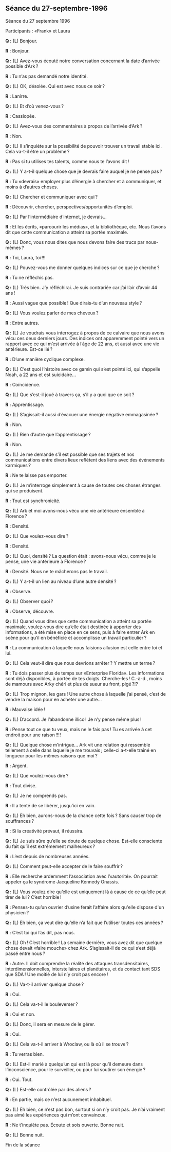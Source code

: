 ## Séance du 27-septembre-1996
Séance du 27 septembre 1996

Participants : «Frank» et Laura

**Q :** (L) Bonjour.

**R :** Bonjour.

**Q :** (L) Avez-vous écouté notre conversation concernant la date d’arrivée possible d’Ark ?

**R :** Tu n’as pas demandé notre identité.

**Q :** (L) OK, désolée. Qui est avec nous ce soir ?

**R :** Lanirre.

**Q :** (L) Et d’où venez-vous ?

**R :** Cassiopée.

**Q :** (L) Avez-vous des commentaires à propos de l’arrivée d’Ark ?

**R :** Non.

**Q :** (L) Il s’inquiète sur la possibilité de pouvoir trouver un travail stable ici. Cela va-t-il être un problème ?

**R :** Pas si tu utilises tes talents, comme nous te l’avons dit !

**Q :** (L) Y a-t-il quelque chose que je devrais faire auquel je ne pense pas ?

**R :** Tu «devrais» employer plus d’énergie à chercher et à communiquer, et moins à d’autres choses.

**Q :** (L) Chercher et communiquer avec qui ?

**R :** Découvrir, chercher, perspectives/opportunités d’emploi.

**Q :** (L) Par l’intermédiaire d’internet, je devrais…

**R :** Et les écrits, «parcourir les médias», et la bibliothèque, etc. Nous t’avons dit que cette communication a atteint sa portée maximale.

**Q :** (L) Donc, vous nous dites que nous devons faire des trucs par nous-mêmes ?

**R :** Toi, Laura, toi !!!

**Q :** (L) Pouvez-vous me donner quelques indices sur ce que je cherche ?

**R :** Tu ne réfléchis pas.

**Q :** (L) Très bien. J’y réfléchirai. Je suis contrariée car j’ai l’air d’avoir 44 ans !

**R :** Aussi vague que possible ! Que dirais-tu d’un nouveau style ?

**Q :** (L) Vous voulez parler de mes cheveux ?

**R :** Entre autres.

**Q :** (L) Je voudrais vous interrogez à propos de ce calvaire que nous avons vécu ces deux derniers jours. Des indices ont apparemment pointé vers un rapport avec ce qui m’est arrivée à l’âge de 22 ans, et aussi avec une vie antérieure. Est-ce lié ?

**R :** D’une manière cyclique complexe.

**Q :** (L) C’est quoi l’histoire avec ce gamin qui s’est pointé ici, qui s’appelle Noah, a 22 ans et est suicidaire…

**R :** Coïncidence.

**Q :** (L) Que s’est-il joué à travers ça, s’il y a quoi que ce soit ?

**R :** Apprentissage.

**Q :** (L) S’agissait-il aussi d’évacuer une énergie négative emmagasinée ?

**R :** Non.

**Q :** (L) Rien d’autre que l’apprentissage ?

**R :** Non.

**Q :** (L) Je me demande s’il est possible que ses trajets et nos communications entre divers lieux reflètent des liens avec des événements karmiques ?

**R :** Ne te laisse pas emporter.

**Q :** (L) Je m’interroge simplement à cause de toutes ces choses étranges qui se produisent.

**R :** Tout est synchronicité.

**Q :** (L) Ark et moi avons-nous vécu une vie antérieure ensemble à Florence ?

**R :** Densité.

**Q :** (L) Que voulez-vous dire ?

**R :** Densité.

**Q :** (L) Quoi, densité ? La question était : avons-nous vécu, comme je le pense, une vie antérieure à Florence ?

**R :** Densité. Nous ne te mâcherons pas le travail.

**Q :** (L) Y a-t-il un lien au niveau d’une autre densité ?

**R :** Observe.

**Q :** (L) Observer quoi ?

**R :** Observe, découvre.

**Q :** (L) Quand vous dites que cette communication a atteint sa portée maximale, voulez-vous dire qu’elle était destinée à apporter des informations, a été mise en place en ce sens, puis à faire entrer Ark en scène pour qu’il en bénéficie et accomplisse un travail particulier ?

**R :** La communication à laquelle nous faisions allusion est celle entre toi et lui.

**Q :** (L) Cela veut-il dire que nous devrions arrêter ? Y mettre un terme ?

**R :** Tu dois passer plus de temps sur «Enterprise Florida». Les informations sont déjà disponibles, à portée de tes doigts. Cherche-les ! C.-à-d., moins de mamours avec Arky chéri et plus de sueur au front, pigé ?!?

**Q :** (L) Trop mignon, les gars ! Une autre chose à laquelle j’ai pensé, c’est de vendre la maison pour en acheter une autre…

**R :** Mauvaise idée !

**Q :** (L) D’accord. Je l’abandonne illico ! Je n’y pense même plus !

**R :** Pense tout ce que tu veux, mais ne le fais pas ! Tu es arrivée à cet endroit pour une raison !!!!

**Q :** (L) Quelque chose m’intrigue… Ark vit une relation qui ressemble tellement à celle dans laquelle je me trouvais ; celle-ci a-t-elle traîné en longueur pour les mêmes raisons que moi ?

**R :** Argent.

**Q :** (L) Que voulez-vous dire ?

**R :** Tout divise.

**Q :** (L) Je ne comprends pas.

**R :** Il a tenté de se libérer, jusqu’ici en vain.

**Q :** (L) Eh bien, aurons-nous de la chance cette fois ? Sans causer trop de souffrances ?

**R :** Si la créativité prévaut, il réussira.

**Q :** (L) Je suis sûre qu’elle se doute de quelque chose. Est-elle consciente du fait qu’il est extrêmement malheureux ?

**R :** L’est depuis de nombreuses années.

**Q :** (L) Comment peut-elle accepter de le faire souffrir ?

**R :** Elle recherche ardemment l’association avec l’«autorité». On pourrait appeler ça le syndrome Jacqueline Kennedy Onassis.

**Q :** (L) Vous voulez dire qu’elle est uniquement là à cause de ce qu’elle peut tirer de lui ? C’est horrible !

**R :** Penses-tu qu’un ouvrier d’usine ferait l’affaire alors qu'elle dispose d'un physicien ?

**Q :** (L) Eh bien, ça veut dire qu’elle n’a fait que l’utiliser toutes ces années ?

**R :** C’est toi qui l’as dit, pas nous.

**Q :** (L) Oh ! C’est horrible ! La semaine dernière, vous avez dit que quelque chose devait «faire mouche» chez Ark. S’agissait-il de ce qui s’est déjà passé entre nous ?

**R :** Autre. Il doit comprendre la réalité des attaques transdensitaires, interdimensionnelles, interstellaires et planétaires, et du contact tant SDS que SDA ! Une moitié de lui n’y croit pas encore !

**Q :** (L) Va-t-il arriver quelque chose ?

**R :** Oui.

**Q :** (L) Cela va-t-il le bouleverser ?

**R :** Oui et non.

**Q :** (L) Donc, il sera en mesure de le gérer.

**R :** Oui.

**Q :** (L) Cela va-t-il arriver à Wroclaw, ou là où il se trouve ?

**R :** Tu verras bien.

**Q :** (L) Est-il marié à quelqu’un qui est là pour qu’il demeure dans l’inconscience, pour le surveiller, ou pour lui soutirer son énergie ?

**R :** Oui. Tout.

**Q :** (L) Est-elle contrôlée par des aliens ?

**R :** En partie, mais ce n’est aucunement inhabituel.

**Q :** (L) Eh bien, ce n’est pas bon, surtout si on n’y croit pas. Je n’ai vraiment pas aimé les expériences qui m’ont convaincue.

**R :** Ne t’inquiète pas. Écoute et sois ouverte. Bonne nuit.

**Q :** (L) Bonne nuit.

Fin de la séance